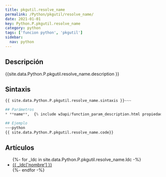 ```yaml
---
title: pkgutil.resolve_name
permalink: /Python/pkgutil/resolve_name/
date: 2021-01-01
key: Python.P.pkgutil.resolve_name
category: python
tags: ['funcion python', 'pkgutil']
sidebar: 
  nav: python
---
```


## Descripción
{{site.data.Python.P.pkgutil.resolve_name.description }}

## Sintaxis
~~~python
{{ site.data.Python.P.pkgutil.resolve_name.sintaxis }}~~~

## Parámetros
* **name**,  {% include w3api/function_param_description.html propiedad=site.data.Python.P.pkgutil.resolve_name valor="name" %}

## Ejemplo
~~~python
{{ site.data.Python.P.pkgutil.resolve_name.code}}
~~~

## Artículos
<ul>
{%- for _ldc in site.data.Python.P.pkgutil.resolve_name.ldc -%}
   <li>
       <a href="{{_ldc['url'] }}">{{ _ldc['nombre'] }}</a>
   </li>
{%- endfor -%}
</ul>
